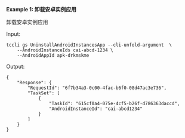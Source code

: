 **Example 1: 卸载安卓实例应用**

卸载安卓实例应用

Input: 

```
tccli gs UninstallAndroidInstancesApp --cli-unfold-argument  \
    --AndroidInstanceIds cai-abcd-1234 \
    --AndroidAppId apk-drkmskme
```

Output: 
```
{
    "Response": {
        "RequestId": "6f7b34a3-0c00-4fac-b6f0-08d47ac3e736",
        "TaskSet": [
            {
                "TaskId": "615cf0a4-075e-4cf5-b26f-d786363daccd",
                "AndroidInstanceId": "cai-abcd1234"
            }
        ]
    }
}
```

